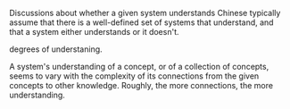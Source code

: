 Discussions about whether a given system understands Chinese typically  
assume that there is a well-defined set of systems that understand, and  
that a system either understands or it doesn't.

degrees of understaning.

A system's understanding of a concept, or of a collection of concepts, seems to vary with the complexity of its connections from the given concepts to other knowledge. Roughly, the more connections, the more understanding.
